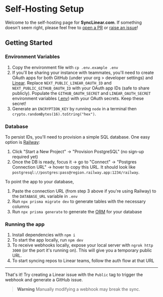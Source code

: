 # Self-Hosting Setup

Welcome to the self-hosting page for **SyncLinear.com**. If something doesn't seem right, please feel free to [open a PR](https://github.com/calcom/synclinear.com/pulls) or [raise an issue](https://github.com/calcom/synclinear.com/issues/new)!

## Getting Started

### Environment Variables

1. Copy the environment file with `cp .env.example .env`
2. If you'll be sharing your instance with teammates, you'll need to create OAuth apps for both GitHub (under your org > developer settings) and [Linear](https://linear.app/settings/api/applications/new). Replace `NEXT_PUBLIC_LINEAR_OAUTH_ID` and `NEXT_PUBLIC_GITHUB_OAUTH_ID` with your OAuth app IDs (safe to share publicly). Populate the `GITHUB_OAUTH_SECRET` and `LINEAR_OAUTH_SECRET` environment variables ([.env](/.env.example)) with your OAuth secrets. Keep these secret!
3. Generate an `ENCRYPTION_KEY` by running `node` in a terminal then `crypto.randomBytes(16).toString("hex")`.

### Database

To persist IDs, you'll need to provision a simple SQL database. One easy option is [Railway](https://docs.railway.app/databases/postgresql):

1. Click "Start a New Project" → "Provision PostgreSQL" (no sign-up required yet)
2. Once the DB is ready, focus it → go to "Connect" → "Postgres Connection URL" → hover to copy this URL. It should look like `postgresql://postgres:pass@region.railway.app:1234/railway`.

To point the app to your database,

1. Paste the connection URL (from step 3 above if you're using Railway) to the `DATABASE_URL` variable in `.env`
2. Run `npx prisma migrate dev` to generate tables with the necessary columns
3. Run `npx prisma generate` to generate the [ORM](https://www.prisma.io/) for your database

### Running the app

1. Install dependencies with `npm i`
2. To start the app locally, run `npm dev`
3. To receive webhooks locally, expose your local server with `ngrok http 3000` (or the port it's running on). This will give you a temporary public URL.
4. To start syncing repos to Linear teams, follow the auth flow at that URL

---

That's it! Try creating a Linear issue with the `Public` tag to trigger the webhook and generate a GitHub issue.

> **Warning**
> Manually modifying a webhook may break the sync.
